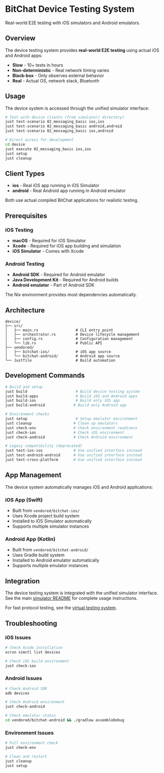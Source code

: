 # BitChat Device Testing System

Real-world E2E testing with iOS simulators and Android emulators.

## Overview

The device testing system provides **real-world E2E testing** using actual iOS and Android apps:
- **Slow** - 10+ tests in hours
- **Non-deterministic** - Real network timing varies
- **Black-box** - Only observes external behavior
- **Real** - Actual OS, network stack, Bluetooth

## Usage

The device system is accessed through the unified simulator interface:

```bash
# Test with device clients (from simulator/ directory)
just test-scenario 02_messaging_basic ios,ios
just test-scenario 02_messaging_basic android,android
just test-scenario 02_messaging_basic ios,android

# Direct access for development
cd device
just execute 02_messaging_basic ios,ios
just setup
just cleanup
```

## Client Types

- **ios** - Real iOS app running in iOS Simulator
- **android** - Real Android app running in Android emulator

Both use actual compiled BitChat applications for realistic testing.

## Prerequisites

### iOS Testing
- **macOS** - Required for iOS Simulator
- **Xcode** - Required for iOS app building and simulation
- **iOS Simulator** - Comes with Xcode

### Android Testing
- **Android SDK** - Required for Android emulator
- **Java Development Kit** - Required for Android builds
- **Android emulator** - Part of Android SDK

The Nix environment provides most dependencies automatically.

## Architecture

```
device/
├── src/
│   ├── main.rs                 # CLI entry point
│   ├── orchestrator.rs         # Device lifecycle management
│   ├── config.rs               # Configuration management
│   └── lib.rs                  # Public API
├── vendored/
│   ├── bitchat-ios/            # iOS app source
│   └── bitchat-android/        # Android app source
└── Justfile                    # Build automation
```

## Development Commands

```bash
# Build and setup
just build                      # Build device testing system
just build-apps                 # Build iOS and Android apps
just build-ios                  # Build only iOS app
just build-android             # Build only Android app

# Environment checks
just setup                      # Setup emulator environment
just cleanup                   # Clean up emulators
just check-env                 # Check environment readiness
just check-ios                 # Check iOS environment
just check-android             # Check Android environment

# Legacy compatibility (deprecated)
just test-ios-ios              # Use unified interface instead
just test-android-android      # Use unified interface instead
just test-cross-platform       # Use unified interface instead
```

## App Management

The device system automatically manages iOS and Android applications:

### iOS App (Swift)
- Built from `vendored/bitchat-ios/`
- Uses Xcode project build system
- Installed to iOS Simulator automatically
- Supports multiple simulator instances

### Android App (Kotlin)
- Built from `vendored/bitchat-android/`
- Uses Gradle build system
- Installed to Android emulator automatically
- Supports multiple emulator instances

## Integration

The device testing system is integrated with the unified simulator interface. See the main [simulator README](../README.md) for complete usage instructions.

For fast protocol testing, see the [virtual testing system](../virtual/README.md).

## Troubleshooting

### iOS Issues
```bash
# Check Xcode installation
xcrun simctl list devices

# Check iOS build environment
just check-ios
```

### Android Issues
```bash
# Check Android SDK
adb devices

# Check Android environment
just check-android

# Check emulator status
cd vendored/bitchat-android && ./gradlew assembleDebug
```

### Environment Issues
```bash
# Full environment check
just check-env

# Clean and restart
just cleanup
just setup
```